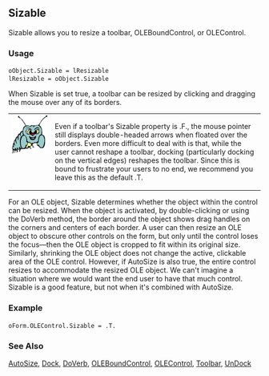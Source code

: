 ## Sizable

Sizable allows you to resize a toolbar, OLEBoundControl, or OLEControl.

### Usage

```foxpro
oObject.Sizable = lResizable
lResizable = oObject.Sizable
```

When Sizable is set true, a toolbar can be resized by clicking and dragging the mouse over any of its borders.

<table border=0 cellspacing=0 cellpadding=0 width=100%>
<tr>
  <td width=17% valign=top>
<img width=95 height=78 src="bug.gif"></p>
  </td>
  <td width=83%>
  <p>Even if a toolbar's Sizable property is .F., the mouse pointer still displays double-headed arrows when floated over the borders. Even more difficult to deal with is that, while the user cannot reshape a toolbar, docking (particularly docking on the vertical edges) reshapes the toolbar. Since this is bound to frustrate your users to no end, we recommend you leave this as the default .T.</p>
  </td>
 </tr>
</table>

For an OLE object, Sizable determines whether the object within the control can be resized. When the object is activated, by double-clicking or using the DoVerb method, the border around the object shows drag handles on the corners and centers of each border. A user can then resize an OLE object to obscure other controls on the form, but only until the control loses the focus&mdash;then the OLE object is cropped to fit within its original size. Similarly, shrinking the OLE object does not change the active, clickable area of the OLE control. However, if AutoSize is also true, the entire control resizes to accommodate the resized OLE object. We can't imagine a situation where we would want the end user to have that much control. Sizable is a good feature, but not when it's combined with AutoSize.

### Example

```foxpro
oForm.OLEControl.Sizable = .T.
```
### See Also

[AutoSize](s4g478.md), [Dock](s4g410.md), [DoVerb](s4g470.md), [OLEBoundControl](s4g518.md), [OLEControl](s4g518.md), [Toolbar](s4g535.md), [UnDock](s4g330.md)